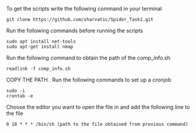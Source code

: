 To get the scripts write the following command in your terminal
```
git clone https://github.com/sharvatic/Spider_Task1.git
```
Run the following commands before running the scripts
```
sudo apt install net-tools
sudo apt-get install nmap
```
Run the following command to obtain the path of the comp_info.sh 
```
readlink -f comp_info.sh
```
COPY THE PATH .
Run the following commands to set up a cronjob
```
sudo -i
crontab -e
```
Choose the editor you want to open the file in and add the following line to the file
```
0 18 * * * /bin/sh (path to the file obtained from previous command)
```
